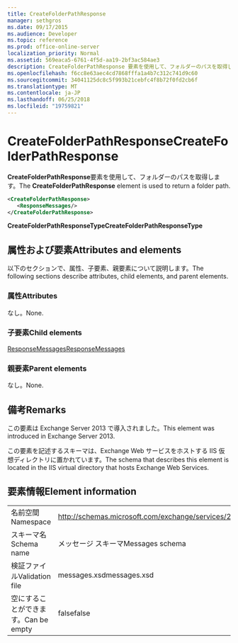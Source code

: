 ```yaml
---
title: CreateFolderPathResponse
manager: sethgros
ms.date: 09/17/2015
ms.audience: Developer
ms.topic: reference
ms.prod: office-online-server
localization_priority: Normal
ms.assetid: 569eaca5-6761-4f5d-aa19-2bf3ac584ae3
description: CreateFolderPathResponse 要素を使用して、フォルダーのパスを取得します。
ms.openlocfilehash: f6cc8e63aec4cd7868fffa1a4b7c312c741d9c60
ms.sourcegitcommit: 34041125dc8c5f993b21cebfc4f8b72f0fd2cb6f
ms.translationtype: MT
ms.contentlocale: ja-JP
ms.lasthandoff: 06/25/2018
ms.locfileid: "19759821"
---
```

# <a name="createfolderpathresponse"></a><span data-ttu-id="6a6e6-103">CreateFolderPathResponse</span><span class="sxs-lookup"><span data-stu-id="6a6e6-103">CreateFolderPathResponse</span></span>

<span data-ttu-id="6a6e6-104">**CreateFolderPathResponse**要素を使用して、フォルダーのパスを取得します。</span><span class="sxs-lookup"><span data-stu-id="6a6e6-104">The **CreateFolderPathResponse** element is used to return a folder path.</span></span> 
  
```XML
<CreateFolderPathResponse>
   <ResponseMessages/>
</CreateFolderPathResponse>
```

 <span data-ttu-id="6a6e6-105">**CreateFolderPathResponseType**</span><span class="sxs-lookup"><span data-stu-id="6a6e6-105">**CreateFolderPathResponseType**</span></span>
## <a name="attributes-and-elements"></a><span data-ttu-id="6a6e6-106">属性および要素</span><span class="sxs-lookup"><span data-stu-id="6a6e6-106">Attributes and elements</span></span>

<span data-ttu-id="6a6e6-107">以下のセクションで、属性、子要素、親要素について説明します。</span><span class="sxs-lookup"><span data-stu-id="6a6e6-107">The following sections describe attributes, child elements, and parent elements.</span></span>
  
### <a name="attributes"></a><span data-ttu-id="6a6e6-108">属性</span><span class="sxs-lookup"><span data-stu-id="6a6e6-108">Attributes</span></span>

<span data-ttu-id="6a6e6-109">なし。</span><span class="sxs-lookup"><span data-stu-id="6a6e6-109">None.</span></span>
  
### <a name="child-elements"></a><span data-ttu-id="6a6e6-110">子要素</span><span class="sxs-lookup"><span data-stu-id="6a6e6-110">Child elements</span></span>

[<span data-ttu-id="6a6e6-111">ResponseMessages</span><span class="sxs-lookup"><span data-stu-id="6a6e6-111">ResponseMessages</span></span>](responsemessages.md)
  
### <a name="parent-elements"></a><span data-ttu-id="6a6e6-112">親要素</span><span class="sxs-lookup"><span data-stu-id="6a6e6-112">Parent elements</span></span>

<span data-ttu-id="6a6e6-113">なし。</span><span class="sxs-lookup"><span data-stu-id="6a6e6-113">None.</span></span>
  
## <a name="remarks"></a><span data-ttu-id="6a6e6-114">備考</span><span class="sxs-lookup"><span data-stu-id="6a6e6-114">Remarks</span></span>

<span data-ttu-id="6a6e6-115">この要素は Exchange Server 2013 で導入されました。</span><span class="sxs-lookup"><span data-stu-id="6a6e6-115">This element was introduced in Exchange Server 2013.</span></span>
  
<span data-ttu-id="6a6e6-116">この要素を記述するスキーマは、Exchange Web サービスをホストする IIS 仮想ディレクトリに置かれています。</span><span class="sxs-lookup"><span data-stu-id="6a6e6-116">The schema that describes this element is located in the IIS virtual directory that hosts Exchange Web Services.</span></span>
  
## <a name="element-information"></a><span data-ttu-id="6a6e6-117">要素情報</span><span class="sxs-lookup"><span data-stu-id="6a6e6-117">Element information</span></span>

|||
|:-----|:-----|
|<span data-ttu-id="6a6e6-118">名前空間</span><span class="sxs-lookup"><span data-stu-id="6a6e6-118">Namespace</span></span>  <br/> |http://schemas.microsoft.com/exchange/services/2006/messages  <br/> |
|<span data-ttu-id="6a6e6-119">スキーマ名</span><span class="sxs-lookup"><span data-stu-id="6a6e6-119">Schema name</span></span>  <br/> |<span data-ttu-id="6a6e6-120">メッセージ スキーマ</span><span class="sxs-lookup"><span data-stu-id="6a6e6-120">Messages schema</span></span>  <br/> |
|<span data-ttu-id="6a6e6-121">検証ファイル</span><span class="sxs-lookup"><span data-stu-id="6a6e6-121">Validation file</span></span>  <br/> |<span data-ttu-id="6a6e6-122">messages.xsd</span><span class="sxs-lookup"><span data-stu-id="6a6e6-122">messages.xsd</span></span>  <br/> |
|<span data-ttu-id="6a6e6-123">空にすることができます。</span><span class="sxs-lookup"><span data-stu-id="6a6e6-123">Can be empty</span></span>  <br/> |<span data-ttu-id="6a6e6-124">false</span><span class="sxs-lookup"><span data-stu-id="6a6e6-124">false</span></span>  <br/> |
   

